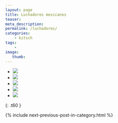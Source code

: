 ```yaml
---
layout: page
title: Luchadores mexicanos
teaser:
meta_description:
permalink: /luchadores/
categories:
    - kitsch
tags:
    -
image:
   thumb:
---
```


<ul class="clearing-thumbs small-block-grid-6" data-clearing>
  <li><a href="{{ site.urlimg }}kitsch/luchadores-01.jpg"><img  data-caption="" class="th" src="{{ site.urlimg }}kitsch/thumbnails/luchadores-01_th.jpg"></a></li>
  <li><a href="{{ site.urlimg }}kitsch/luchadores-02.jpg"><img  data-caption="" class="th" src="{{ site.urlimg }}kitsch/thumbnails/luchadores-02_th.jpg"></a></li>
  <li><a href="{{ site.urlimg }}kitsch/luchadores-03.jpg"><img  data-caption="" class="th" src="{{ site.urlimg }}kitsch/thumbnails/luchadores-03_th.jpg"></a></li>
  <li><a href="{{ site.urlimg }}kitsch/luchadores-04.jpg"><img  data-caption="" class="th" src="{{ site.urlimg }}kitsch/thumbnails/luchadores-04_th.jpg"></a></li>
  <li><a href="{{ site.urlimg }}kitsch/luchadores-05.jpg"><img  data-caption="" class="th" src="{{ site.urlimg }}kitsch/thumbnails/luchadores-05_th.jpg"></a></li>
</ul>

{: .t60 }

{% include next-previous-post-in-category.html %}
